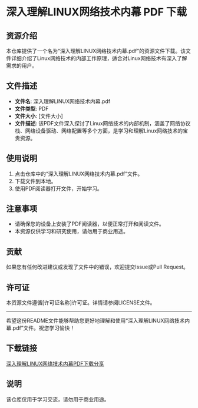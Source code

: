 # 深入理解LINUX网络技术内幕 PDF 下载

## 资源介绍

本仓库提供了一个名为“深入理解LINUX网络技术内幕.pdf”的资源文件下载。该文件详细介绍了Linux网络技术的内部工作原理，适合对Linux网络技术有深入了解需求的用户。

## 文件描述

- **文件名**: 深入理解LINUX网络技术内幕.pdf
- **文件类型**: PDF
- **文件大小**: [文件大小]
- **文件描述**: 该PDF文件深入探讨了Linux网络技术的内部机制，涵盖了网络协议栈、网络设备驱动、网络配置等多个方面，是学习和理解Linux网络技术的宝贵资源。

## 使用说明

1. 点击仓库中的“深入理解LINUX网络技术内幕.pdf”文件。
2. 下载文件到本地。
3. 使用PDF阅读器打开文件，开始学习。

## 注意事项

- 请确保您的设备上安装了PDF阅读器，以便正常打开和阅读文件。
- 本资源仅供学习和研究使用，请勿用于商业用途。

## 贡献

如果您有任何改进建议或发现了文件中的错误，欢迎提交Issue或Pull Request。

## 许可证

本资源文件遵循[许可证名称]许可证。详情请参阅LICENSE文件。

---

希望这份README文件能够帮助您更好地理解和使用“深入理解LINUX网络技术内幕.pdf”文件。祝您学习愉快！

## 下载链接
[深入理解LINUX网络技术内幕PDF下载分享](https://pan.quark.cn/s/960044d9d13e)

## 说明

该仓库仅用于学习交流，请勿用于商业用途。
